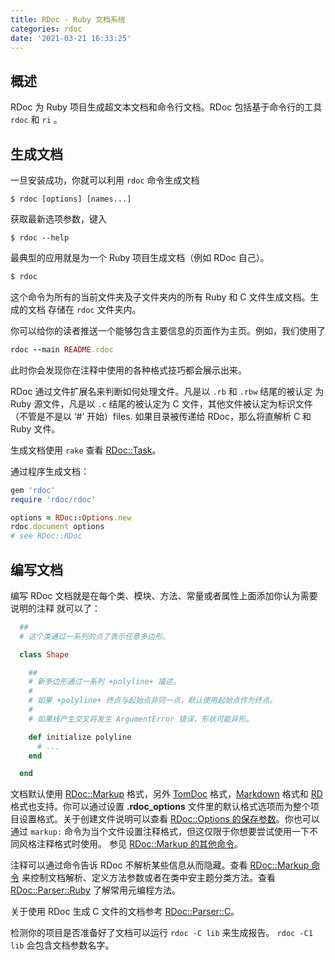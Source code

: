 ```yaml
---
title: RDoc - Ruby 文档系统
categories: rdoc
date: '2021-03-21 16:33:25'
---
```


## 概述

RDoc 为 Ruby 项目生成超文本文档和命令行文档。RDoc 包括基于命令行的工具 `rdoc` 和 `ri` 。

## 生成文档

一旦安装成功，你就可以利用 `rdoc` 命令生成文档

~~~
$ rdoc [options] [names...]
~~~~

获取最新选项参数，键入

~~~
$ rdoc --help
~~~~

最典型的应用就是为一个 Ruby 项目生成文档（例如 RDoc 自己）。

~~~ ruby
$ rdoc
~~~~

这个命令为所有的当前文件夹及子文件夹内的所有 Ruby 和 C 文件生成文档。生成的文档
存储在 `rdoc` 文件夹内。

你可以给你的读者推送一个能够包含主要信息的页面作为主页。例如，我们使用了

~~~ ruby
rdoc --main README.rdoc
~~~~~

此时你会发现你在注释中使用的各种格式技巧都会展示出来。

RDoc 通过文件扩展名来判断如何处理文件。凡是以 `.rb` 和 `.rbw` 结尾的被认定
为 Ruby 源文件，凡是以 `.c` 结尾的被认定为 C 文件，其他文件被认定为标识文件
（不管是不是以 ‘#’ 开始）files. 如果目录被传递给 RDoc，那么将直解析 C 和
Ruby 文件。

生成文档使用 `rake` 查看 [RDoc::Task](https://ruby.github.io/rdoc/RDocTask.html)。

通过程序生成文档：

~~~ ruby
gem 'rdoc'
require 'rdoc/rdoc'

options = RDoc::Options.new
rdoc.document options
# see RDoc::RDoc
~~~~

## 编写文档

编写 RDoc 文档就是在每个类、模块、方法、常量或者属性上面添加你认为需要说明的注释
就可以了：

~~~ ruby
  ##
  # 这个类通过一系列的点了表示任意多边形。

  class Shape

    ##
    # 新多边形通过一系列 +polyline+ 描述。
    #
    # 如果 +polyline+ 终点与起始点非同一点，默认使用起始点作为终点。
    #
    # 如果线产生交叉将发生 ArgumentError 错误，形状可能异形。

    def initialize polyline
      # ...
    end

  end
~~~~

文档默认使用 [RDoc::Markup](https://ruby.github.io/rdoc/RDoc/Markup.html) 格式，另外 [TomDoc](https://ruby.github.io/rdoc/RDoc/TomDoc.html) 格式，[Markdown](https://ruby.github.io/rdoc/RDoc/Markdown.html) 格式和 [RD](https://ruby.github.io/rdoc/RDoc/RD.html) 格式也支持。你可以通过设置 **.rdoc_options** 文件里的默认格式选项而为整个项目设置格式。关于创建文件说明可以查看 [RDoc::Options 的保存参数](https://ruby.github.io/rdoc/RDoc/Options.html#label-Saved+Options)。你也可以通过 `markup:` 命令为当个文件设置注释格式，但这仅限于你想要尝试使用一下不同风格注释格式时使用。 参见 [RDoc::Markup 的其他命令](https://ruby.github.io/rdoc/RDoc/Markup.html#label-Other+directives)。

注释可以通过命令告诉 RDoc 不解析某些信息从而隐藏。查看 [RDoc::Markup 命令](https://ruby.github.io/rdoc/RDoc/Markup.html#label-Directives) 来控制文档解析、定义方法参数或者在类中安主题分类方法。查看 [RDoc::Parser::Ruby](https://ruby.github.io/rdoc/RDoc/Parser/Ruby.html) 了解常用元编程方法。

关于使用 RDoc 生成 C 文件的文档参考 [RDoc::Parser::C](https://ruby.github.io/rdoc/RDoc/Parser/C.html)。

检测你的项目是否准备好了文档可以运行 `rdoc -C lib` 来生成报告。
`rdoc -C1 lib` 会包含文档参数名字。

